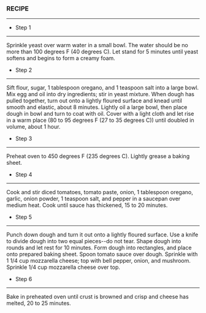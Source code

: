 ### RECIPE 
***

* Step 1 
***
Sprinkle yeast over warm water in a small bowl. The water should be no more than 100 degrees F (40 degrees C). Let stand for 5 minutes until yeast softens and begins to form a creamy foam.


 * Step 2
***
Sift flour, sugar, 1 tablespoon oregano, and 1 teaspoon salt into a large bowl. Mix egg and oil into dry ingredients; stir in yeast mixture. When dough has pulled together, turn out onto a lightly floured surface and knead until smooth and elastic, about 8 minutes. Lightly oil a large bowl, then place dough in bowl and turn to coat with oil. Cover with a light cloth and let rise in a warm place (80 to 95 degrees F (27 to 35 degrees C)) until doubled in volume, about 1 hour.

* Step 3
***
Preheat oven to 450 degrees F (235 degrees C). Lightly grease a baking sheet.

* Step 4
***
Cook and stir diced tomatoes, tomato paste, onion, 1 tablespoon oregano, garlic, onion powder, 1 teaspoon salt, and pepper in a saucepan over medium heat. Cook until sauce has thickened, 15 to 20 minutes.

* Step 5
***
Punch down dough and turn it out onto a lightly floured surface. Use a knife to divide dough into two equal pieces--do not tear. Shape dough into rounds and let rest for 10 minutes. Form dough into rectangles, and place onto prepared baking sheet. Spoon tomato sauce over dough. Sprinkle with 1 1/4 cup mozzarella cheese; top with bell pepper, onion, and mushroom. Sprinkle 1/4 cup mozzarella cheese over top.

* Step 6
***
Bake in preheated oven until crust is browned and crisp and cheese has melted, 20 to 25 minutes.